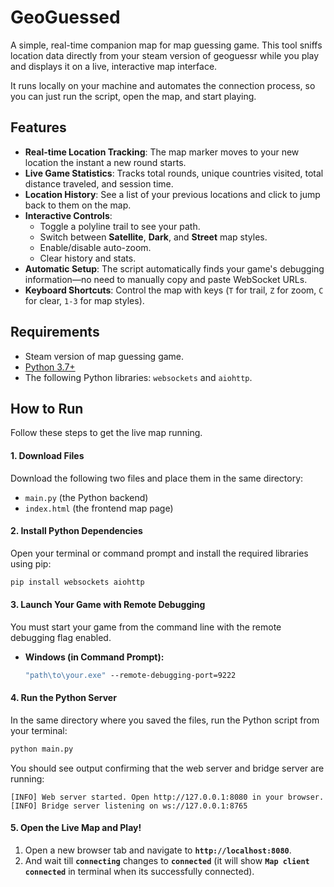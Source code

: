 # GeoGuessed

A simple, real-time companion map for map guessing game. This tool sniffs location data directly from your steam version of geoguessr while you play and displays it on a live, interactive map interface.

It runs locally on your machine and automates the connection process, so you can just run the script, open the map, and start playing.



## Features

-   **Real-time Location Tracking**: The map marker moves to your new location the instant a new round starts.
-   **Live Game Statistics**: Tracks total rounds, unique countries visited, total distance traveled, and session time.
-   **Location History**: See a list of your previous locations and click to jump back to them on the map.
-   **Interactive Controls**:
    -   Toggle a polyline trail to see your path.
    -   Switch between **Satellite**, **Dark**, and **Street** map styles.
    -   Enable/disable auto-zoom.
    -   Clear history and stats.
-   **Automatic Setup**: The script automatically finds your game's debugging information—no need to manually copy and paste WebSocket URLs.
-   **Keyboard Shortcuts**: Control the map with keys (`T` for trail, `Z` for zoom, `C` for clear, `1-3` for map styles).

## Requirements

-   Steam version of map guessing game.
-   [Python 3.7+](https://www.python.org/downloads/)
-   The following Python libraries: `websockets` and `aiohttp`.

## How to Run

Follow these steps to get the live map running.

#### 1. Download Files

Download the following two files and place them in the same directory:

-   `main.py` (the Python backend)
-   `index.html` (the frontend map page)

#### 2. Install Python Dependencies

Open your terminal or command prompt and install the required libraries using pip:

```bash
pip install websockets aiohttp
```

#### 3. Launch Your Game with Remote Debugging

You must start your game from the command line with the remote debugging flag enabled.

-   **Windows (in Command Prompt):**
    ```cmd
    "path\to\your.exe" --remote-debugging-port=9222
    ```

#### 4. Run the Python Server

In the same directory where you saved the files, run the Python script from your terminal:

```bash
python main.py
```

You should see output confirming that the web server and bridge server are running:

```
[INFO] Web server started. Open http://127.0.0.1:8080 in your browser.
[INFO] Bridge server listening on ws://127.0.0.1:8765
```

#### 5. Open the Live Map and Play!

1.  Open a new browser tab and navigate to **`http://localhost:8080`**.
2.  And wait till **`connecting`** changes to **`connected`** (it will show **`Map client connected`** in terminal when its successfully connected).
